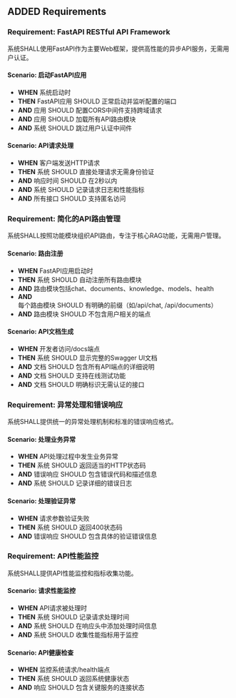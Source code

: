 ## ADDED Requirements

### Requirement: FastAPI RESTful API Framework
系统SHALL使用FastAPI作为主要Web框架，提供高性能的异步API服务，无需用户认证。

#### Scenario: 启动FastAPI应用
- **WHEN** 系统启动时
- **THEN** FastAPI应用 SHOULD 正常启动并监听配置的端口
- **AND** 应用 SHOULD 配置CORS中间件支持跨域请求
- **AND** 应用 SHOULD 加载所有API路由模块
- **AND** 系统 SHOULD 跳过用户认证中间件

#### Scenario: API请求处理
- **WHEN** 客户端发送HTTP请求
- **THEN** 系统 SHOULD 直接处理请求无需身份验证
- **AND** 响应时间 SHOULD 在2秒以内
- **AND** 系统 SHOULD 记录请求日志和性能指标
- **AND** 所有接口 SHOULD 支持匿名访问

### Requirement: 简化的API路由管理
系统SHALL按照功能模块组织API路由，专注于核心RAG功能，无需用户管理。

#### Scenario: 路由注册
- **WHEN** FastAPI应用启动时
- **THEN** 系统 SHOULD 自动注册所有路由模块
- **AND** 路由模块包括chat、documents、knowledge、models、health
- **AND** 每个路由模块 SHOULD 有明确的前缀（如/api/chat, /api/documents）
- **AND** 路由模块 SHOULD 不包含用户相关的端点

#### Scenario: API文档生成
- **WHEN** 开发者访问/docs端点
- **THEN** 系统 SHOULD 显示完整的Swagger UI文档
- **AND** 文档 SHOULD 包含所有API端点的详细说明
- **AND** 文档 SHOULD 支持在线测试功能
- **AND** 文档 SHOULD 明确标识无需认证的接口

### Requirement: 异常处理和错误响应
系统SHALL提供统一的异常处理机制和标准的错误响应格式。

#### Scenario: 处理业务异常
- **WHEN** API处理过程中发生业务异常
- **THEN** 系统 SHOULD 返回适当的HTTP状态码
- **AND** 错误响应 SHOULD 包含错误代码和描述信息
- **AND** 系统 SHOULD 记录详细的错误日志

#### Scenario: 处理验证异常
- **WHEN** 请求参数验证失败
- **THEN** 系统 SHOULD 返回400状态码
- **AND** 错误响应 SHOULD 包含具体的验证错误信息

### Requirement: API性能监控
系统SHALL提供API性能监控和指标收集功能。

#### Scenario: 请求性能监控
- **WHEN** API请求被处理时
- **THEN** 系统 SHOULD 记录请求处理时间
- **AND** 系统 SHOULD 在响应头中添加处理时间信息
- **AND** 系统 SHOULD 收集性能指标用于监控

#### Scenario: API健康检查
- **WHEN** 监控系统请求/health端点
- **THEN** 系统 SHOULD 返回系统健康状态
- **AND** 响应 SHOULD 包含关键服务的连接状态